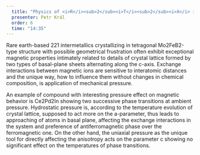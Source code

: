 ```yaml
---
  title: "Physics of <i>R</i><sub>2</sub><i>T</i><sub>2</sub><i>X</i> intermetallics under high pressure"
  presenter: Petr Král
  order: 6
  time: "14:35"
---
```

Rare earth-based 221 intermetallics crystallizing in tetragonal Mo2FeB2-type structure with possible geometrical frustration often exhibit exceptional magnetic properties intimately related to details of crystal lattice formed by two types of basal-plane sheets alternating along the c-axis. Exchange interactions between magnetic ions are sensitive to interatomic distances and the unique way, how to influence them without changes in chemical composition, is application of mechanical pressure.

An example of compound with interesting pressure effect on magnetic behavior is Ce2Pd2In showing two successive phase transitions at ambient pressure. Hydrostatic pressure is, according to the temperature evolution of crystal lattice, supposed to act more on the a-parameter, thus leads to approaching of atoms in basal plane, affecting the exchange interactions in the system and preference of antiferromagnetic phase over the ferromagnetic one. On the other hand, the uniaxial pressure as the unique tool for directly affecting the anisotropy acts on the parameter c showing no significant effect on the temperatures of phase transitions.